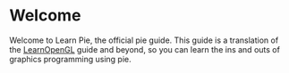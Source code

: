 # Welcome
Welcome to Learn Pie, the official pie guide. This guide is a translation of the [LearnOpenGL](https://learnopengl.com/) guide and beyond, so you can learn the ins and outs of graphics programming using pie.